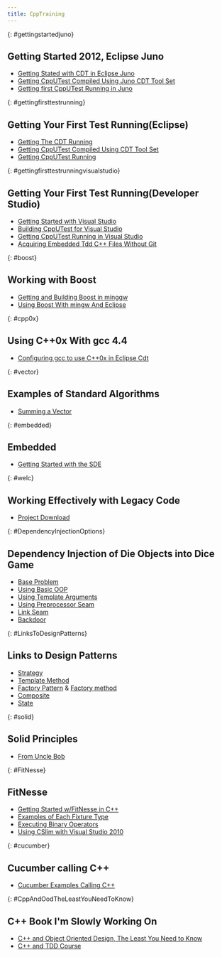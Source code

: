 ```yaml
---
title: CppTraining
---
```

{: #gettingstartedjuno}
## Getting Started 2012, Eclipse Juno
* [Getting Stated with CDT in Eclipse Juno](cpptraining.GettingStartedWithEclipseCdt.Juno)
* [Getting CppUTest Compiled Using Juno CDT Tool Set](cpptraining.GettingCppUTestCompiledUsingCDTToolSet.Juno)
* [Getting first CppUTest Running in Juno](cpptraining.GettingCppUTestRunningUsingCdt.Juno)

{: #gettingfirsttestrunning}
## Getting Your First Test Running(Eclipse)
* [Getting The CDT Running](cpptraining.GettingStartedWithEclipseCdt)
* [Getting CppUTest Compiled Using CDT Tool Set](cpptraining.GettingCppUTestCompiledUsingCDTToolSet)
* [Getting CppUTest Running](cpptraining.GettingCppUTestRunning)

{: #gettingfirsttestrunningvisualstudio}
## Getting Your First Test Running(Developer Studio)
* [Getting Started with Visual Studio](cpptraining.GettingStartedWithVisualStudio)
* [Building CppUTest for Visual Studio](cpptraining.BuildingCppUTestForVisualStudio)
* [Getting CppUTest Running in Visual Studio](cpptraining.GettingCppUTestRunningInVisualStudio)
* [Acquiring Embedded Tdd C++ Files Without Git](cpptraining.AcquiringEmbeddedTddCppFilesWithoutGit)

{: #boost}
## Working with Boost
* [Getting and Building Boost in minggw](cpptraining.GettingAndBuildingBoostInMingw)
* [Using Boost With mingw And Eclipse](cpptraining.UsingBoostWithMingwAndEclipse)

{: #cpp0x}
## Using C++0x With gcc 4.4
* [Configuring gcc to use C++0x in Eclipse Cdt](cpptraining.ConfiguringGccToUseCpp0xInEclipseCdt)

{: #vector}
## Examples of Standard Algorithms
* [Summing a Vector](cpptraining.SummingAVector)

{: #embedded}
## Embedded
* [Getting Started with the SDE](cpptraining.sde.gettingstarted)

{: #welc}
## Working Effectively with Legacy Code
* [Project Download](cpptraining.welc.projectdownload)

{: #DependencyInjectionOptions}
## Dependency Injection of Die Objects into Dice Game
* [Base Problem](cpptraining.dependencyinjection.dicegame.baseproblem)
* [Using Basic OOP](cpptraining.dependencyinjection.dicegame.oop)
* [Using Template Arguments](cpptraining.dependencyinjection.dicegame.templatearguments)
* [Using Preprocessor Seam](cpptraining.dependencyinjection.dicegame.preprocessorseam)
* [Link Seam](cpptraining.dependencyinjection.dicegame.linkerseam)
* [Backdoor](cpptraining.dependencyinjection.dicegame.backdoor)

{: #LinksToDesignPatterns}
## Links to Design Patterns
* [Strategy](http://en.wikipedia.org/wiki/Strategy_pattern)
* [Template Method](http://en.wikipedia.org/wiki/Template_method_pattern)
* [Factory Pattern](http://en.wikipedia.org/wiki/Abstract_factory_pattern) & [Factory method](http://en.wikipedia.org/wiki/Factory_method_pattern)
* [Composite](http://en.wikipedia.org/wiki/Composite_pattern)
* [State](http://en.wikipedia.org/wiki/State_pattern)

{: #solid}
## Solid Principles
* [From Uncle Bob](http://butunclebob.com/ArticleS.UncleBob.PrinciplesOfOod)

{: #FitNesse}
## FitNesse
* [Getting Started w/FitNesse in C++](cpptraining.GettingStartedWithFitNesseInCpp)
* [Examples of Each Fixture Type](cpptraining.ExamlesOfEachFixtureType)
* [Executing Binary Operators](cpptraining.ExecutingBinaryOperators)
* [Using CSlim with Visual Studio 2010](cpptraining.UsingCSlimWithVisualStudio2010)

{: #cucumber}
## Cucumber calling C++
* [Cucumber Examples Calling C++](cpptraining.CucumberExamplesCallingCpp)

{: #CppAndOodTheLeastYouNeedToKnow}
## C++ Book I'm Slowly Working On
* [C++ and Object Oriented Design, The Least You Need to Know](cpptraining.CppAndOodTheLeastYouNeedToKnow)
* [C++ and TDD Course](cpptraining.CppAndTdd)
